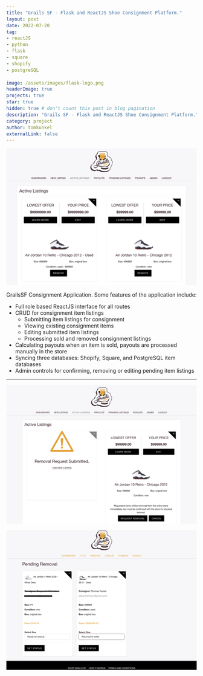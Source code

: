 ```yaml
---
title: "Grails SF - Flask and ReactJS Shoe Consignment Platform."
layout: post
date: 2022-07-20
tag: 
- reactJS
- python
- flask
- square
- shopify
- postgreSQL

image: /assets/images/flask-logo.png
headerImage: true
projects: true
star: true
hidden: true # don't count this post in blog pagination
description: "Grails SF - Flask and ReactJS Shoe Consignment Platform."
category: project
author: tomkunkel
externalLink: false
---
```


![Screenshot](/assets/images/grailssf-screenshot.png)

GrailsSF Consignment Application. Some features of the application include:
- Full role based ReactJS interface for all routes
- CRUD for consignment item listings
    - Submitting item listings for consignment 
    - Viewing existing consignment items
    - Editing submitted item listings
    - Processing sold and removed consignment listings 
- Calculating payouts when an item is sold, payouts are processed manually in the store
- Syncing three databases: Shopify, Square, and PostgreSQL item databases
- Admin controls for confirming, removing or editing pending item listings 

---

![Screenshot](/assets/images/grailssf-screenshot-2.png)

![Screenshot](/assets/images/grailssf-screenshot-3.png)

